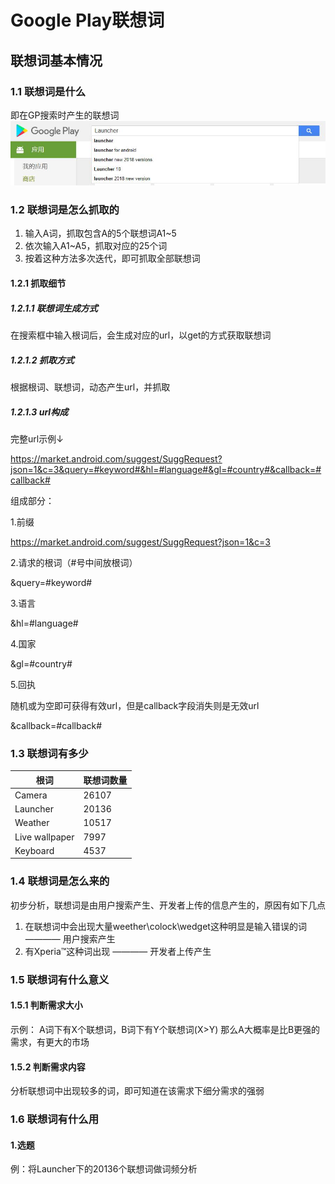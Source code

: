 # Google Play联想词
## 联想词基本情况
### 1.1 联想词是什么
即在GP搜索时产生的联想词
![image](https://github.com/motodriver/Google_play_search_keyword/blob/master/example_1.jpg)

### 1.2 联想词是怎么抓取的
1. 输入A词，抓取包含A的5个联想词A1~5
2. 依次输入A1~A5，抓取对应的25个词
3. 按着这种方法多次迭代，即可抓取全部联想词

#### 1.2.1 抓取细节
##### 1.2.1.1 联想词生成方式
在搜索框中输入根词后，会生成对应的url，以get的方式获取联想词

##### 1.2.1.2 抓取方式
根据根词、联想词，动态产生url，并抓取

##### 1.2.1.3 url构成
完整url示例↓

https://market.android.com/suggest/SuggRequest?json=1&c=3&query=#keyword#&hl=#language#&gl=#country#&callback=#callback#

组成部分：

1.前缀

https://market.android.com/suggest/SuggRequest?json=1&c=3

2.请求的根词（#号中间放根词）

&query=#keyword#

3.语言

&hl=#language#

4.国家

&gl=#country#

5.回执

随机或为空即可获得有效url，但是callback字段消失则是无效url

&callback=#callback#


### 1.3 联想词有多少
| 根词 | 联想词数量 |
| ------------- | ------------- |
| Camera | 26107 |
| Launcher | 20136 |
| Weather | 10517 |
| Live wallpaper | 7997 |
| Keyboard | 4537 |

### 1.4 联想词是怎么来的
初步分析，联想词是由用户搜索产生、开发者上传的信息产生的，原因有如下几点
1. 在联想词中会出现大量weether\colock\wedget这种明显是输入错误的词 ———— 用户搜索产生
2. 有Xperia™这种词出现 ———— 开发者上传产生

### 1.5 联想词有什么意义
#### 1.5.1 判断需求大小
示例：
A词下有X个联想词，B词下有Y个联想词(X>Y)
那么A大概率是比B更强的需求，有更大的市场

#### 1.5.2 判断需求内容
分析联想词中出现较多的词，即可知道在该需求下细分需求的强弱

### 1.6 联想词有什么用
#### 1.选题
例：将Launcher下的20136个联想词做词频分析







